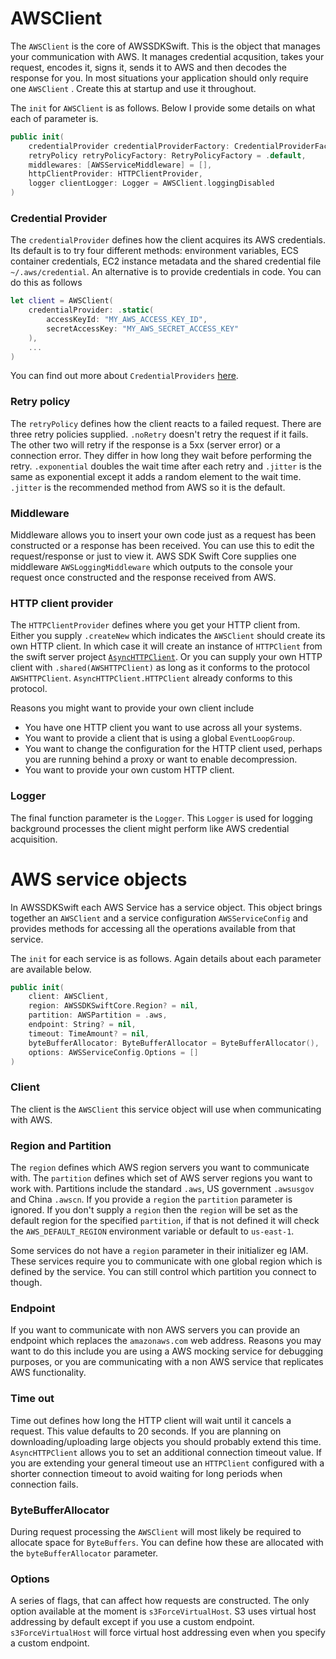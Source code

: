 # AWSClient

The `AWSClient` is the core of AWSSDKSwift. This is the object that manages your communication with AWS. It manages credential acqusition, takes your request, encodes it, signs it, sends it to AWS and then decodes the response for you. In most situations your application should only require one `AWSClient` . Create this at startup and use it throughout.

The `init` for `AWSClient` is as follows. Below I provide some details on what each of parameter is.
```swift
public init(
    credentialProvider credentialProviderFactory: CredentialProviderFactory = .default,
    retryPolicy retryPolicyFactory: RetryPolicyFactory = .default,
    middlewares: [AWSServiceMiddleware] = [],
    httpClientProvider: HTTPClientProvider,
    logger clientLogger: Logger = AWSClient.loggingDisabled
)
```

### Credential Provider

The `credentialProvider` defines how the client acquires its AWS credentials. Its default is to try four different methods: environment variables, ECS container credentials, EC2 instance metadata and the shared credential file `~/.aws/credential`. An alternative is to provide credentials in code. You can do this as follows
```swift
let client = AWSClient(
    credentialProvider: .static(
        accessKeyId: "MY_AWS_ACCESS_KEY_ID",
        secretAccessKey: "MY_AWS_SECRET_ACCESS_KEY"
    ),
    ...
)
```
You can find out more about `CredentialProviders` [here](credentials.md).

### Retry policy

The `retryPolicy` defines how the client reacts to a failed request. There are three retry policies supplied. `.noRetry` doesn't retry the request if it fails. The other two will retry if the response is a 5xx (server error) or a connection error. They differ in how long they wait before performing the retry. `.exponential` doubles the wait time after each retry and `.jitter` is the same as exponential except it adds a random element to the wait time. `.jitter` is the recommended method from AWS so it is the default.

### Middleware

Middleware allows you to insert your own code just as a request has been constructed or a response has been received. You can use this to edit the request/response or just to view it. AWS SDK Swift Core supplies one middleware `AWSLoggingMiddleware` which outputs  to the console your request once constructed and the response received from AWS.

### HTTP client provider

The `HTTPClientProvider` defines where you get your HTTP client from. Either you supply `.createNew` which indicates the `AWSClient` should create its own HTTP client. In which case it will create an instance of `HTTPClient` from the swift server project [`AsyncHTTPClient`](https://github.com/swift-server/async-http.client). Or you can supply your own HTTP client with `.shared(AWSHTTPClient)` as long as it conforms to the protocol `AWSHTTPClient`. `AsyncHTTPClient.HTTPClient` already conforms to this protocol.

Reasons you might want to provide your own client include
- You have one HTTP client you want to use across all your systems.
- You want to provide a client that is using a global `EventLoopGroup`.
- You want to change the configuration for the HTTP client used, perhaps you are running behind a proxy or want to enable decompression.
- You want to provide your own custom HTTP client.

### Logger

The final function parameter is the `Logger`. This `Logger` is used for logging background processes the client might perform like AWS credential acquisition.

# AWS service objects

In AWSSDKSwift each AWS Service has a service object. This object brings together an `AWSClient` and a service configuration `AWSServiceConfig` and provides methods for accessing all the operations available from that service.

The `init` for each service is as follows. Again details about each parameter are available below.
```swift
public init(
    client: AWSClient,
    region: AWSSDKSwiftCore.Region? = nil,
    partition: AWSPartition = .aws,
    endpoint: String? = nil,
    timeout: TimeAmount? = nil,
    byteBufferAllocator: ByteBufferAllocator = ByteBufferAllocator(),
    options: AWSServiceConfig.Options = []
)
```
### Client

The client is the `AWSClient` this service object will use when communicating with AWS.

### Region and Partition

The `region` defines which AWS region servers you want to communicate with. The `partition` defines which set of AWS server regions you want to work with. Partitions include the standard `.aws`, US government `.awsusgov` and China `.awscn`. If you provide a `region` the `partition` parameter is ignored. If you don't supply a `region` then the `region` will be set as the default region for the specified `partition`, if that is not defined it will check the `AWS_DEFAULT_REGION` environment variable or default to `us-east-1`. 

Some services do not have a `region` parameter in their initializer eg IAM. These services require you to communicate with one global region which is defined by the service. You can still control which partition you connect to though.

### Endpoint

If you want to communicate with non AWS servers you can provide an endpoint which replaces the `amazonaws.com` web address. Reasons you may want to do this include you are using a AWS mocking service for debugging purposes, or you are communicating with a non AWS service that replicates AWS functionality.

### Time out

Time out defines how long the HTTP client will wait until it cancels a request. This value defaults to 20 seconds. If you are planning on downloading/uploading large objects you should probably extend this time. `AsyncHTTPClient` allows you to set an additional connection timeout value. If you are extending your general timeout use an `HTTPClient` configured with a shorter connection timeout to avoid waiting for long periods when connection fails.

### ByteBufferAllocator

During request processing the `AWSClient` will most likely be required to allocate space for `ByteBuffers`. You can define how these are allocated with the `byteBufferAllocator` parameter.

### Options

A series of flags, that can affect how requests are constructed. The only option available at the moment is `s3ForceVirtualHost`. S3 uses virtual host addressing by default except if you use a custom endpoint. `s3ForceVirtualHost` will force virtual host addressing even when you specify a custom endpoint.
